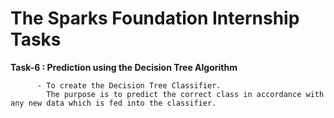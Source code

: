 # The Sparks Foundation Internship Tasks

**Task-6 : Prediction using the Decision Tree Algorithm**
          
          - To create the Decision Tree Classifier.
            The purpose is to predict the correct class in accordance with any new data which is fed into the classifier.
